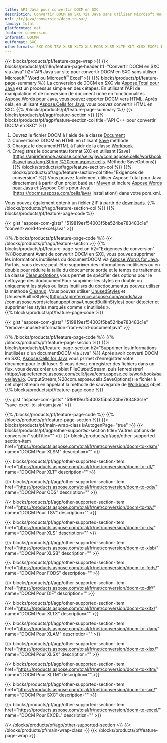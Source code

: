 ```yaml
---
title: API Java pour convertir DOCM en SXC
description: Convertir DOCM en SXC via Java sans utiliser Microsoft Word ou Microsoft Excel
url: /fr/java/conversion/docm-to-sxc/
family: total
platformtag: net
feature: conversion
informat: DOCMM
outformat: SXC
otherformats: SXC ODS TSV XLSB XLTX XLS FODS XLSM XLTM XLT XLSX EXCEL DIF XLAM
---
```

{{< blocks/products/pf/feature-page-wrap >}}
{{< blocks/products/pf/i18n/feature-page-header h1="Convertir DOCM en SXC via Java" h2="API Java sur site pour convertir DOCM en SXC sans utiliser Microsoft<sup>&reg;</sup> Word ou Microsoft<sup>&reg;</sup> Excel" >}}
{{% blocks/products/pf/feature-page-summary %}}
La conversion de DOCM en SXC via [Aspose.Total pour Java](https://products.aspose.com/total/java/) est un processus simple en deux étapes. En utilisant l'API de manipulation et de conversion de document riche en fonctionnalités [Aspose.Words pour Java](https://products.aspose.com/words/java/), vous pouvez exporter DOCM vers HTML. Après cela, en utilisant [Aspose.Cells for Java](https://products.aspose.com/cells/java/), vous pouvez convertir HTML en SXC.
{{% /blocks/products/pf/feature-page-summary  %}}
{{< blocks/products/pf/agp/feature-section >}}
{{% blocks/products/pf/agp/feature-section-col title="API C++ pour convertir DOCM en SXC" %}}
1. Ouvrez le fichier DOCM à l'aide de la classe [Document](https://apireference.aspose.com/words/java/com.aspose.words/Document)
2. Convertissez DOCM en HTML en utilisant [Save](https://apireference.aspose.com/words/java/com.aspose.words/Document#save(java.lang.String,com.aspose.words.SaveOptions) ) méthode
3. Chargez le documentHTML à l'aide de la classe [Workbook](https://apireference.aspose.com/cells/java/com.aspose.cells/Workbook)
4. Enregistrez le documentau format SXC en utilisant [Save](https://apireference.aspose.com/cells/java/com.aspose.cells/workbook#save(java.lang.String,%20com.aspose.cells. Méthode SaveOptions))
{{% /blocks/products/pf/agp/feature-section-col %}}
{{% blocks/products/pf/agp/feature-section-col title="Exigences de conversion" %}}
Vous pouvez facilement utiliser Aspose.Total pour Java directement à partir d'un projet basé sur [Maven](https://repository.aspose.com/webapp/#/artifacts/browse/tree/General/repo/com/aspose/aspose-total) et inclure [Aspose.Words pour Java](https://docms.aspose.com/words/java/installation/) et [Aspose.Cells pour Java](https://docms.aspose.com/cells/java/ installation/) dans votre pom.xml.

Vous pouvez également obtenir un fichier ZIP à partir de [downloads](https://downloads.aspose.com/total/java).
{{% /blocks/products/pf/agp/feature-section-col %}}
{{% blocks/products/pf/feature-page-code %}}

{{< gist "aspose-com-gists" "519819eaf54003f5ba524be783483c1e" "convert-word-to-excel.java" >}}


{{% /blocks/products/pf/feature-page-code %}}
{{< /blocks/products/pf/agp/feature-section >}}
{{% blocks/products/pf/feature-page-section  h2="Exigences de conversion" %}}Document
Avant de convertir DOCM en SXC, vous pouvez supprimer les informations inutilisées du documentDOCM via [Aspose.Words for Java](https://products.aspose.com/words/java/). Parfois, vous devrez peut-être supprimer des informations inutilisées ou en double pour réduire la taille du ddocumente sortie et le temps de traitement. La classe [CleanupOptions](https://apireference.aspose.com/words/java/com.aspose.words/CleanupOptions) vous permet de spécifier des options pour le nettoyage des dodocumentPour supprimer les styles en double ou uniquement les styles ou listes inutilisés du docdocumentus pouvez utiliser la méthode [Cleanup](https://apireference.aspose.com/words/java/com.aspose.words/Docmument#cleanup()). Vous pouvez utiliser [UnusedStyles](https://apireference.aspose.com/words/java/com.aspose.words/cleanupoptions#UnusedStyles) et [UnusedBuiltinStyles](https://apireference.aspose.com/words/java /com.aspose.words/cleanupoptions#UnusedBuiltinStyles) pour détecter et supprimer les styles marqués comme « inutilisés ».  
{{% blocks/products/pf/feature-page-code %}}

{{< gist "aspose-com-gists" "519819eaf54003f5ba524be783483c1e" "remove-unused-information-from-word-documentjava" >}}

{{% /blocks/products/pf/feature-page-code  %}}
{{% /blocks/products/pf/feature-page-section %}}
{{% blocks/products/pf/feature-page-section  h2="Supprimer les informations inutilisées d'un documentDOCM via Java" %}}
Après avoir converti DOCM en SXC, [Aspose.Cells for Java](https://products.aspose.com/cells/java/) vous permet d'enregistrer votre documentpour le diffuser. Si vous devez enregistrer des fichiers dans un flux, vous devez créer un objet FileOutputStream, puis [enregistrer](https://apireference.aspose.com/cells/java/com.aspose.cells/workbook#save(java.io. OutputStream,%20com.aspose.cells.SaveOptions)) le fichier à cet objet Stream en appelant la méthode de sauvegarde de [Workbook](https://apireference.aspose.com/cells/java/com.aspose.cells/Workbook) objet. 
{{% blocks/products/pf/feature-page-code %}}

{{< gist "aspose-com-gists" "519819eaf54003f5ba524be783483c1e" "save-excel-to-stream.java" >}}

{{% /blocks/products/pf/feature-page-code  %}}
{{% /blocks/products/pf/feature-page-section %}}
{{< blocks/products/pf/main-wrap-class isAutogenPage="true" >}}
{{< blocks/products/pf/agp/other-supported-section title="Autres options de conversion" subTitle="" >}}
{{< blocks/products/pf/agp/other-supported-section-item href="https://products.aspose.com/total/fr/net/conversion/docm-to-xlsm/" name="DOCM Pour XLSM" description="" >}}

{{< blocks/products/pf/agp/other-supported-section-item href="https://products.aspose.com/total/fr/net/conversion/docm-to-xlt/" name="DOCM Pour XLT" description="" >}}

{{< blocks/products/pf/agp/other-supported-section-item href="https://products.aspose.com/total/fr/net/conversion/docm-to-ods/" name="DOCM Pour ODS" description="" >}}

{{< blocks/products/pf/agp/other-supported-section-item href="https://products.aspose.com/total/fr/net/conversion/docm-to-tsv/" name="DOCM Pour TSV" description="" >}}

{{< blocks/products/pf/agp/other-supported-section-item href="https://products.aspose.com/total/fr/net/conversion/docm-to-xls/" name="DOCM Pour XLS" description="" >}}

{{< blocks/products/pf/agp/other-supported-section-item href="https://products.aspose.com/total/fr/net/conversion/docm-to-xlsb/" name="DOCM Pour XLSB" description="" >}}

{{< blocks/products/pf/agp/other-supported-section-item href="https://products.aspose.com/total/fr/net/conversion/docm-to-fods/" name="DOCM Pour FODS" description="" >}}

{{< blocks/products/pf/agp/other-supported-section-item href="https://products.aspose.com/total/fr/net/conversion/docm-to-dif/" name="DOCM Pour DIF" description="" >}}

{{< blocks/products/pf/agp/other-supported-section-item href="https://products.aspose.com/total/fr/net/conversion/docm-to-xltx/" name="DOCM Pour XLTX" description="" >}}

{{< blocks/products/pf/agp/other-supported-section-item href="https://products.aspose.com/total/fr/net/conversion/docm-to-xlam/" name="DOCM Pour XLAM" description="" >}}

{{< blocks/products/pf/agp/other-supported-section-item href="https://products.aspose.com/total/fr/net/conversion/docm-to-xlsx/" name="DOCM Pour XLSX" description="" >}}

{{< blocks/products/pf/agp/other-supported-section-item href="https://products.aspose.com/total/fr/net/conversion/docm-to-xltm/" name="DOCM Pour XLTM" description="" >}}

{{< blocks/products/pf/agp/other-supported-section-item href="https://products.aspose.com/total/fr/net/conversion/docm-to-sxc/" name="DOCM Pour SXC" description="" >}}

{{< blocks/products/pf/agp/other-supported-section-item href="https://products.aspose.com/total/fr/net/conversion/docm-to-excel/" name="DOCM Pour EXCEL" description="" >}}


{{< /blocks/products/pf/agp/other-supported-section >}}
{{< /blocks/products/pf/main-wrap-class >}}
{{< /blocks/products/pf/feature-page-wrap >}}